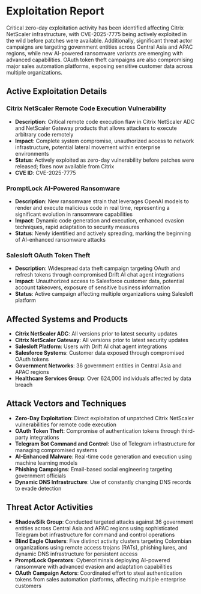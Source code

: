 # Exploitation Report

Critical zero-day exploitation activity has been identified affecting Citrix NetScaler infrastructure, with CVE-2025-7775 being actively exploited in the wild before patches were available. Additionally, significant threat actor campaigns are targeting government entities across Central Asia and APAC regions, while new AI-powered ransomware variants are emerging with advanced capabilities. OAuth token theft campaigns are also compromising major sales automation platforms, exposing sensitive customer data across multiple organizations.

## Active Exploitation Details

### Citrix NetScaler Remote Code Execution Vulnerability
- **Description**: Critical remote code execution flaw in Citrix NetScaler ADC and NetScaler Gateway products that allows attackers to execute arbitrary code remotely
- **Impact**: Complete system compromise, unauthorized access to network infrastructure, potential lateral movement within enterprise environments
- **Status**: Actively exploited as zero-day vulnerability before patches were released; fixes now available from Citrix
- **CVE ID**: CVE-2025-7775

### PromptLock AI-Powered Ransomware
- **Description**: New ransomware strain that leverages OpenAI models to render and execute malicious code in real time, representing a significant evolution in ransomware capabilities
- **Impact**: Dynamic code generation and execution, enhanced evasion techniques, rapid adaptation to security measures
- **Status**: Newly identified and actively spreading, marking the beginning of AI-enhanced ransomware attacks

### Salesloft OAuth Token Theft
- **Description**: Widespread data theft campaign targeting OAuth and refresh tokens through compromised Drift AI chat agent integrations
- **Impact**: Unauthorized access to Salesforce customer data, potential account takeovers, exposure of sensitive business information
- **Status**: Active campaign affecting multiple organizations using Salesloft platform

## Affected Systems and Products

- **Citrix NetScaler ADC**: All versions prior to latest security updates
- **Citrix NetScaler Gateway**: All versions prior to latest security updates
- **Salesloft Platform**: Users with Drift AI chat agent integrations
- **Salesforce Systems**: Customer data exposed through compromised OAuth tokens
- **Government Networks**: 36 government entities in Central Asia and APAC regions
- **Healthcare Services Group**: Over 624,000 individuals affected by data breach

## Attack Vectors and Techniques

- **Zero-Day Exploitation**: Direct exploitation of unpatched Citrix NetScaler vulnerabilities for remote code execution
- **OAuth Token Theft**: Compromise of authentication tokens through third-party integrations
- **Telegram Bot Command and Control**: Use of Telegram infrastructure for managing compromised systems
- **AI-Enhanced Malware**: Real-time code generation and execution using machine learning models
- **Phishing Campaigns**: Email-based social engineering targeting government officials
- **Dynamic DNS Infrastructure**: Use of constantly changing DNS records to evade detection

## Threat Actor Activities

- **ShadowSilk Group**: Conducted targeted attacks against 36 government entities across Central Asia and APAC regions using sophisticated Telegram bot infrastructure for command and control operations
- **Blind Eagle Clusters**: Five distinct activity clusters targeting Colombian organizations using remote access trojans (RATs), phishing lures, and dynamic DNS infrastructure for persistent access
- **PromptLock Operators**: Cybercriminals deploying AI-powered ransomware with advanced evasion and adaptation capabilities
- **OAuth Campaign Actors**: Coordinated effort to steal authentication tokens from sales automation platforms, affecting multiple enterprise customers